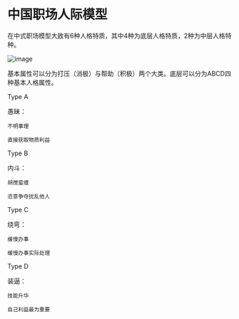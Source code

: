 # 中国职场人际模型

在中式职场模型大致有6种人格特质，其中4种为底层人格特质，2种为中层人格特种。

![image](https://user-images.githubusercontent.com/17419617/142199545-c2870e70-458b-413c-b971-9fa2d7f75d3a.png)

基本属性可以分为打压（消极）与帮助（积极）两个大类。底层可以分为ABCD四种基本人格属性。

Type A

愚昧：

    不明事理
    
    直接获取物质利益
    
Type B

内斗：

    胡搅蛮缠
    
    恣意争夺扰乱他人

Type C

绕弯：

    缓慢办事
    
    缓慢办事实际处理

Type D

装逼：

    技能升华
    
    自己利益最为重要
      

